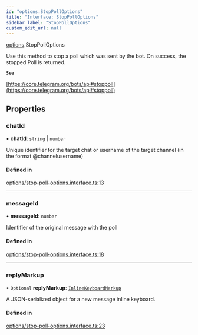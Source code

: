 ```yaml
---
id: "options.StopPollOptions"
title: "Interface: StopPollOptions"
sidebar_label: "StopPollOptions"
custom_edit_url: null
---
```


[options](../modules/options.md).StopPollOptions

Use this method to stop a poll which was sent by the bot. On success, the
stopped Poll is returned.

**`See`**

[https://core.telegram.org/bots/api#stoppoll](https://core.telegram.org/bots/api#stoppoll)

## Properties

### chatId

• **chatId**: `string` \| `number`

Unique identifier for the target chat or username of the target channel (in the
format @channelusername)

#### Defined in

[options/stop-poll-options.interface.ts:13](https://github.com/DeityLamb/telegramjs/blob/32b4cca/packages/common/lib/interfaces/options/stop-poll-options.interface.ts#L13)

___

### messageId

• **messageId**: `number`

Identifier of the original message with the poll

#### Defined in

[options/stop-poll-options.interface.ts:18](https://github.com/DeityLamb/telegramjs/blob/32b4cca/packages/common/lib/interfaces/options/stop-poll-options.interface.ts#L18)

___

### replyMarkup

• `Optional` **replyMarkup**: [`InlineKeyboardMarkup`](types.InlineKeyboardMarkup.md)

A JSON-serialized object for a new message inline keyboard.

#### Defined in

[options/stop-poll-options.interface.ts:23](https://github.com/DeityLamb/telegramjs/blob/32b4cca/packages/common/lib/interfaces/options/stop-poll-options.interface.ts#L23)
